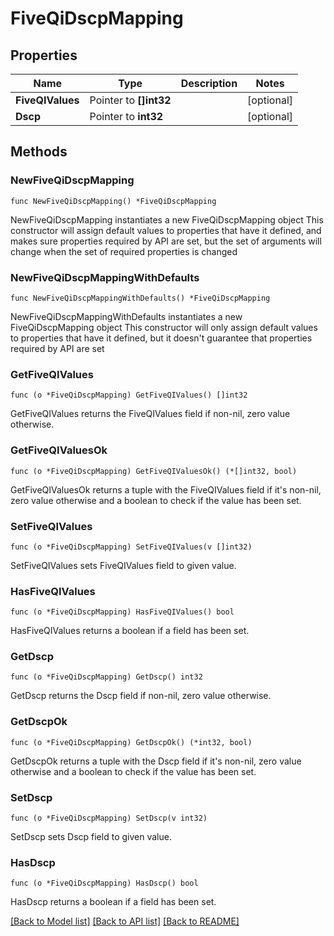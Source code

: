 # FiveQiDscpMapping

## Properties

Name | Type | Description | Notes
------------ | ------------- | ------------- | -------------
**FiveQIValues** | Pointer to **[]int32** |  | [optional] 
**Dscp** | Pointer to **int32** |  | [optional] 

## Methods

### NewFiveQiDscpMapping

`func NewFiveQiDscpMapping() *FiveQiDscpMapping`

NewFiveQiDscpMapping instantiates a new FiveQiDscpMapping object
This constructor will assign default values to properties that have it defined,
and makes sure properties required by API are set, but the set of arguments
will change when the set of required properties is changed

### NewFiveQiDscpMappingWithDefaults

`func NewFiveQiDscpMappingWithDefaults() *FiveQiDscpMapping`

NewFiveQiDscpMappingWithDefaults instantiates a new FiveQiDscpMapping object
This constructor will only assign default values to properties that have it defined,
but it doesn't guarantee that properties required by API are set

### GetFiveQIValues

`func (o *FiveQiDscpMapping) GetFiveQIValues() []int32`

GetFiveQIValues returns the FiveQIValues field if non-nil, zero value otherwise.

### GetFiveQIValuesOk

`func (o *FiveQiDscpMapping) GetFiveQIValuesOk() (*[]int32, bool)`

GetFiveQIValuesOk returns a tuple with the FiveQIValues field if it's non-nil, zero value otherwise
and a boolean to check if the value has been set.

### SetFiveQIValues

`func (o *FiveQiDscpMapping) SetFiveQIValues(v []int32)`

SetFiveQIValues sets FiveQIValues field to given value.

### HasFiveQIValues

`func (o *FiveQiDscpMapping) HasFiveQIValues() bool`

HasFiveQIValues returns a boolean if a field has been set.

### GetDscp

`func (o *FiveQiDscpMapping) GetDscp() int32`

GetDscp returns the Dscp field if non-nil, zero value otherwise.

### GetDscpOk

`func (o *FiveQiDscpMapping) GetDscpOk() (*int32, bool)`

GetDscpOk returns a tuple with the Dscp field if it's non-nil, zero value otherwise
and a boolean to check if the value has been set.

### SetDscp

`func (o *FiveQiDscpMapping) SetDscp(v int32)`

SetDscp sets Dscp field to given value.

### HasDscp

`func (o *FiveQiDscpMapping) HasDscp() bool`

HasDscp returns a boolean if a field has been set.


[[Back to Model list]](../README.md#documentation-for-models) [[Back to API list]](../README.md#documentation-for-api-endpoints) [[Back to README]](../README.md)


